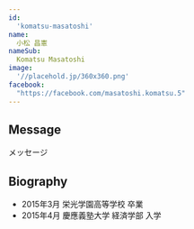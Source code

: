 ```yaml
---
id:
  'komatsu-masatoshi'
name:
  小松 昌憲
nameSub:
  Komatsu Masatoshi
image:
  '//placehold.jp/360x360.png'
facebook:
  "https://facebook.com/masatoshi.komatsu.5"
---
```


## Message
メッセージ

## Biography
- 2015年3月 栄光学園高等学校 卒業
- 2015年4月 慶應義塾大学 経済学部 入学
